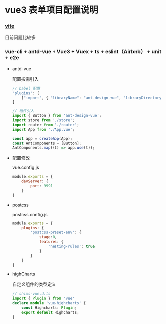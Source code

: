 # vue3 表单项目配置说明

### [vite](https://github.com/vitejs/vite)

目前问题比较多

### vue-cli + antd-vue + Vue3 + Vuex + ts + eslint（Airbnb） + unit + e2e

- antd-vue

    配置按需引入

    ```js
    // babel 配置
    "plugins": [
        ["import", { "libraryName": "ant-design-vue", "libraryDirectory": "es", "style": "css" }] // `style: true` 会加载 less 文件
    ]

    // 组件引入
    import { Button } from 'ant-design-vue';
    import store from './store';
    import router from './router';
    import App from './App.vue';

    const app = createApp(App);
    const AntComponents = [Button];
    AntComponents.map((t) => app.use(t));
    ```

- 配置修改

    vue.config.js

    ```js
    module.exports = {
        devServer: {
            port: 9991   
        }
    }
    ```

- postcss 

    postcss.config.js

    ```js
    module.exports = {
        plugins: {
            'postcss-preset-env': {
                stage:0,
                features: {
                    'nesting-rules': true
                }
            }
        }
    }
    ```

- highCharts

    自定义组件的类型定义

    ```ts
    // shims-vue.d.ts
    import { Plugin } from 'vue'
    declare module 'vue-highcharts' {
        const Highcharts: Plugin;
        export default Highcharts;
    }
    ```

